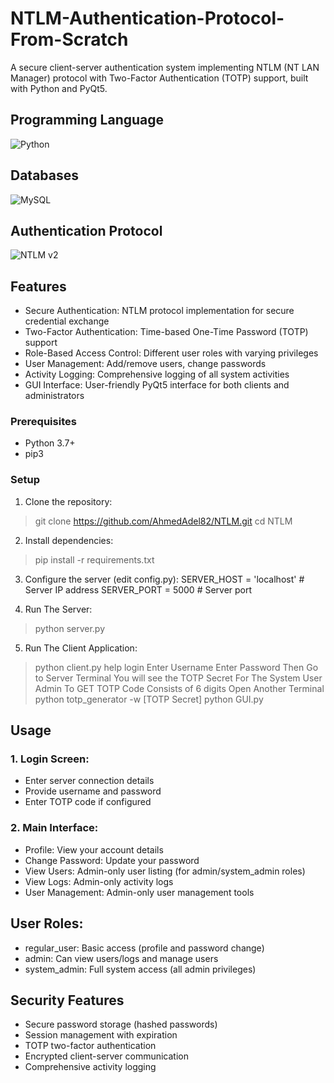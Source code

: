 # NTLM-Authentication-Protocol-From-Scratch
A secure client-server authentication system implementing NTLM (NT LAN Manager) protocol with Two-Factor Authentication (TOTP) support, built with Python and PyQt5.

## Programming Language
![Python](https://img.shields.io/badge/python-3670A0?style=for-the-badge&logo=python&logoColor=ffdd54)

## Databases
![MySQL](https://img.shields.io/badge/mysql-4479A1.svg?style=for-the-badge&logo=mysql&logoColor=white)

## Authentication Protocol
![NTLM v2](https://img.shields.io/badge/NTLMv2-F57C00.svg?style=for-the-badge&logo=NTLM&logoColor=Black)


## Features
- Secure Authentication: NTLM protocol implementation for secure credential exchange
- Two-Factor Authentication: Time-based One-Time Password (TOTP) support
- Role-Based Access Control: Different user roles with varying privileges
- User Management: Add/remove users, change passwords
- Activity Logging: Comprehensive logging of all system activities
- GUI Interface: User-friendly PyQt5 interface for both clients and administrators

### Prerequisites
- Python 3.7+
- pip3

### Setup 
1. Clone the repository:
> git clone https://github.com/AhmedAdel82/NTLM.git
> cd NTLM

2. Install dependencies:
> pip install -r requirements.txt

3. Configure the server (edit config.py):
SERVER_HOST = 'localhost'  # Server IP address
SERVER_PORT = 5000         # Server port

4. Run The Server:
> python server.py
5. Run The Client Application:
> python client.py
> help
> login
> Enter Username
> Enter Password
Then Go to Server Terminal You will see the TOTP Secret For The System User Admin
To GET TOTP Code Consists of 6 digits
Open Another Terminal
> python totp_generator -w [TOTP Secret]
> python GUI.py


## Usage
### 1. Login Screen:
- Enter server connection details
- Provide username and password
- Enter TOTP code if configured

### 2. Main Interface:
- Profile: View your account details
- Change Password: Update your password
- View Users: Admin-only user listing (for admin/system_admin roles)
- View Logs: Admin-only activity logs
- User Management: Admin-only user management tools

## User Roles:
- regular_user: Basic access (profile and password change)
- admin: Can view users/logs and manage users
- system_admin: Full system access (all admin privileges)

## Security Features
- Secure password storage (hashed passwords)
- Session management with expiration
- TOTP two-factor authentication
- Encrypted client-server communication
- Comprehensive activity logging
   

